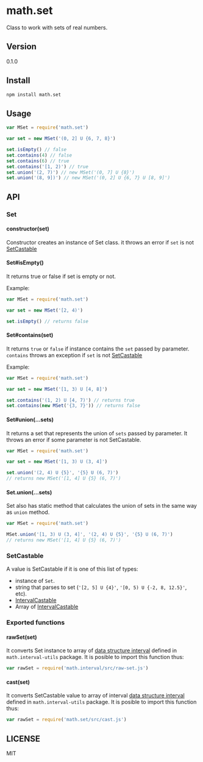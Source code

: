 # math.set

Class to work with sets of real numbers.

## Version
0.1.0

## Install
``` bash
npm install math.set
```

## Usage
``` javascript
var MSet = require('math.set')

var set = new MSet('(0, 2] U {6, 7, 8}')

set.isEmpty() // false
set.contains(4) // false
set.contains(6) // true
set.contains('[1, 2)') // true
set.union('(2, 7)') // new MSet('(0, 7] U {8}')
set.union('(8, 9])') // new MSet('(0, 2] U {6, 7} U [8, 9]')
```

## API

### Set
#### constructor(set)

Constructor creates an instance of Set class. it throws an error if `set` is not [SetCastable](#setcastable)

#### Set#isEmpty()

It returns true or false if set is empty or not.

Example:
``` javascript
var MSet = require('math.set')

var set = new MSet('[2, 4)')

set.isEmpty() // returns false
```

#### Set#contains(set)
It returns `true` or `false` if instance contains the `set` passed by parameter. `contains` throws an exception if `set` is not [SetCastable](#setcastable)

Example:
``` javascript
var MSet = require('math.set')

var set = new MSet('[1, 3) U [4, 8]')

set.contains('(1, 2) U [4, 7)') // returns true
set.contains(new MSet('{3, 7}')) // returns false
```

#### Set#union(...sets)
It returns a set that represents the union of `sets` passed by parameter. It throws an error if some parameter is not SetCastable.

``` javascript
var MSet = require('math.set')

var set = new MSet('[1, 3) U (3, 4]')

set.union('(2, 4) U {5}', '{5} U (6, 7)')
// returns new MSet('[1, 4] U {5} (6, 7)')
```

#### Set.union(...sets)
Set also has static method that calculates the union of sets in the same way as `union` method.

``` javascript
var MSet = require('math.set')

MSet.union('[1, 3) U (3, 4]', '(2, 4) U {5}', '{5} U (6, 7)')
// returns new MSet('[1, 4] U {5} (6, 7)')
```

### SetCastable
A value is SetCastable if it is one of this list of types:
- instance of `Set`.
- string that parses to set (`'[2, 5] U {4}'`, `'[0, 5) U {-2, 8, 12.5}'`, etc).
- [IntervalCastable](https://github.com/xgbuils/math.interval#intervalcastable)
- Array of [IntervalCastable](https://github.com/xgbuils/math.interval#intervalcastable)

### Exported functions

#### rawSet(set)
It converts Set instance to array of [data structure interval](https://github.com/xgbuils/math.interval-utils) defined in `math.interval-utils` package. It is posible to import this function thus:

``` javascript
var rawSet = require('math.interval/src/raw-set.js')
```

#### cast(set)
It converts SetCastable value to array of interval [data structure interval](https://github.com/xgbuils/math.interval-utils) defined in `math.interval-utils` package. It is posible to import this function thus:

``` javascript
var rawSet = require('math.set/src/cast.js')
```

## LICENSE
MIT
